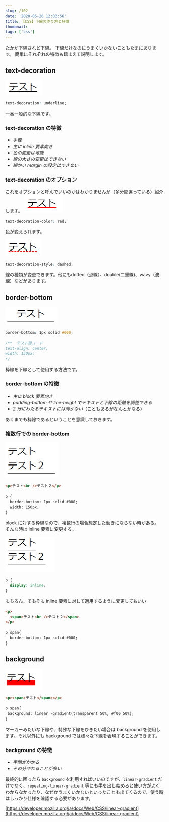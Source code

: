 ```yaml
---
slug: /102
date: '2020-05-26 12:03:56'
title: 【CSS】下線の作り方と特徴
thumbnail:
tags: ['css']
---
```

たかが下線されど下線。
下線だけなのにうまくいかないこともたまにあります。
簡単にそれぞれの特徴も踏まえて説明します。

## text-decoration

![image](../../../../images/2020/05/image-26.png)

```css
text-decoration: underline;
```

一番一般的な下線です。

### text-decoration の特徴

- _手軽_
- _主に inline 要素向き_
- _色の変更は可能_
- _線の太さの変更はできない_
- _細かい margin の設定はできない_

### text-decoration のオプション

これをオプションと呼んでいいのかはわかりませんが（多分間違っている）紹介します。
![image](../../../../images/2020/05/image-27.png)

```css
text-decoration-color: red;
```

色が変えられます。

![image](../../../../images/2020/05/image-28.png)

```css
text-decoration-style: dashed;
```

線の種類が変更できます。他にもdotted（点線）、double(二重線)、wavy（波線）などがあります。

## border-bottom

![image](../../../../images/2020/05/image-29.png)

```css
border-bottom: 1px solid #000;

/**  テスト用コード
text-align: center;
width: 150px;
*/
```

枠線を下線として使用する方法です。

### border-bottom の特徴

- _主に block 要素向き_
- _padding-bottom や line-height でテキストと下線の距離を調整できる_
- _2 行にわたるテキストには向かない_（こともあるがなんとかなる）

あくまでも枠線であるということを意識しておきます。

### 複数行での border-bottom

![image](../../../../images/2020/05/image-30.png)

```html
<p>テスト<br />テスト２</p>

p {
  border-bottom: 1px solid #000;
  width: 150px;
}
```

block に対する枠線なので、複数行の場合想定した動きにならない時がある。
そんな時は inline 要素に変更する。

![image](../../../../images/2020/05/image-31.png)

```css
p {
  display: inline;
}
```

もちろん、そもそも inline 要素に対して適用するように変更してもいい

```html
<p>
  <span>テスト<br />テスト２</span>
</p>

p span{
  border-bottom: 1px solid #000;
}
```

## background

![image](../../../../images/2020/05/image-32.png)

```html
<p><span>テスト</span></p>

p span{
 background: linear -gradient(transparent 50%, #f00 50%);
}
```

マーカーみたいな下線や、特殊な下線をひきたい場合は background を使用します。それ以外にも background では様々な下線を表現することができます。

### background の特徴

- _手間がかかる_
- _その分やれることが多い_

最終的に困ったら `background` を利用すればいいのですが、`linear-gradient` だけでなく、`repeating-linear-gradient` 等にも手を出し始めると使い方がよくわからなかったり、なぜかうまくいかないといったことも出てくるので、使う時はしっかり仕様を確認する必要があります。

[https://developer.mozilla.org/ja/docs/Web/CSS/linear-gradient](https://developer.mozilla.org/ja/docs/Web/CSS/linear-gradient)

